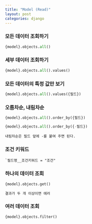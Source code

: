 ```yaml
---
title: "Model (Read)"
layout: post
categories: django
---
```


### 모든 데이터 조회하기
```python
{model}.objects.all()
```


### 세부 데이터 조회하기
```python
{model}.objects.all().values()
```


### 모든 데이터의 특정 값만 보기
```python
{model}.objects.all().values({필드})
```


### 오름차순, 내림차순
```python
{model}.objects.all().order_by({필드}) 
```	 

```python
{model}.objects.all().order_by({-필드}) 
```	
`내림차순은 필드 앞에 -를 붙여 주면 된다.`



### 조건 키워드
```terminal
`필드명__조건키워드 = "조건"
```


### 하나의 데이터 조회 
```terminal
{model}.objects.get()
```
`결과가 두 개 이상이면 에러`



### 여러 데이터 조회
```terminal
{model}.objects.filter()
```